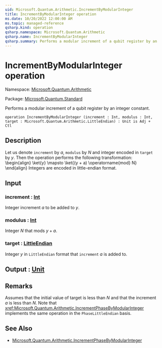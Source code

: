 ```yaml
---
uid: Microsoft.Quantum.Arithmetic.IncrementByModularInteger
title: IncrementByModularInteger operation
ms.date: 10/20/2022 12:00:00 AM
ms.topic: managed-reference
qsharp.kind: operation
qsharp.namespace: Microsoft.Quantum.Arithmetic
qsharp.name: IncrementByModularInteger
qsharp.summary: Performs a modular increment of a qubit register by an integer constant.
---
```


# IncrementByModularInteger operation

Namespace: [Microsoft.Quantum.Arithmetic](xref:Microsoft.Quantum.Arithmetic)

Package: [Microsoft.Quantum.Standard](https://nuget.org/packages/Microsoft.Quantum.Standard)


Performs a modular increment of a qubit register by an integer constant.

```qsharp
operation IncrementByModularInteger (increment : Int, modulus : Int, target : Microsoft.Quantum.Arithmetic.LittleEndian) : Unit is Adj + Ctl
```


## Description

Let us denote `increment` by $a$, `modulus` by $N$ and integer encoded in `target` by $y$.Then the operation performs the following transformation:\begin{align}\ket{y} \mapsto \ket{(y + a) \operatorname{mod} N}\end{align}Integers are encoded in little-endian format.

## Input

### increment : [Int](xref:microsoft.quantum.qsharp.valueliterals#int-literals)

Integer increment $a$ to be added to $y$.


### modulus : [Int](xref:microsoft.quantum.qsharp.valueliterals#int-literals)

Integer $N$ that mods $y + a$.


### target : [LittleEndian](xref:Microsoft.Quantum.Arithmetic.LittleEndian)

Integer $y$ in `LittleEndian` format that `increment` $a$ is added to.



## Output : [Unit](xref:microsoft.quantum.qsharp.valueliterals#unit-literal)



## Remarks

Assumes that the initial value of target is less than $N$and that the increment $a$ is less than $N$.Note that<xref:Microsoft.Quantum.Arithmetic.IncrementPhaseByModularInteger> implementsthe same operation in the `PhaseLittleEndian` basis.

## See Also

- [Microsoft.Quantum.Arithmetic.IncrementPhaseByModularInteger](xref:Microsoft.Quantum.Arithmetic.IncrementPhaseByModularInteger)